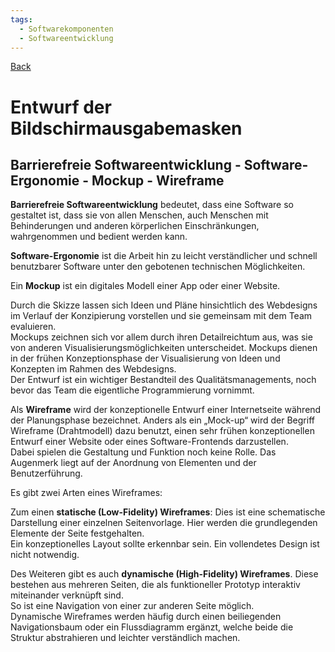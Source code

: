 ```yaml
---
tags:
  - Softwarekomponenten
  - Softwareentwicklung
---
```

[Back](Uebersicht%20der%20Softwarekomponenten%20Themen.md)
# Entwurf der Bildschirmausgabemasken
## Barrierefreie Softwareentwicklung - Software-Ergonomie - Mockup - Wireframe
**Barrierefreie Softwareentwicklung** bedeutet, dass eine Software so gestaltet ist, dass sie von allen Menschen, auch Menschen mit Behinderungen und anderen körperlichen Einschränkungen, wahrgenommen und bedient werden kann.

**Software-Ergonomie** ist die Arbeit hin zu leicht verständlicher und schnell benutzbarer Software unter den gebotenen technischen Möglichkeiten.

Ein **Mockup** ist ein digitales Modell einer App oder einer Website.

Durch die Skizze lassen sich Ideen und Pläne hinsichtlich des Webdesigns im Verlauf der Konzipierung vorstellen und sie gemeinsam mit dem Team evaluieren.  
Mockups zeichnen sich vor allem durch ihren Detailreichtum aus, was sie von anderen Visualisierungsmöglichkeiten unterscheidet.
Mockups dienen in der frühen Konzeptionsphase der Visualisierung von Ideen und Konzepten im Rahmen des Webdesigns.  
Der Entwurf ist ein wichtiger Bestandteil des Qualitätsmanagements, noch bevor das Team die eigentliche Programmierung vornimmt.

Als **Wireframe** wird der konzeptionelle Entwurf einer Internetseite während der Planungsphase bezeichnet. Anders als ein „Mock-up“ wird der Begriff Wireframe (Drahtmodell) dazu benutzt, einen sehr frühen konzeptionellen Entwurf einer Website oder eines Software-Frontends darzustellen.  
Dabei spielen die Gestaltung und Funktion noch keine Rolle. Das Augenmerk liegt auf der Anordnung von Elementen und der Benutzerführung.

Es gibt zwei Arten eines Wireframes:

Zum einen **statische (Low-Fidelity) Wireframes**: Dies ist eine schematische Darstellung einer einzelnen Seitenvorlage. Hier werden die grundlegenden Elemente der Seite festgehalten.  
Ein konzeptionelles Layout sollte erkennbar sein. Ein vollendetes Design ist nicht notwendig.

Des Weiteren gibt es auch **dynamische (High-Fidelity) Wireframes**. Diese bestehen aus mehreren Seiten, die als funktioneller Prototyp interaktiv miteinander verknüpft sind.  
So ist eine Navigation von einer zur anderen Seite möglich.  
Dynamische Wireframes werden häufig durch einen beiliegenden Navigationsbaum oder ein Flussdiagramm ergänzt, welche beide die Struktur abstrahieren und leichter verständlich machen.